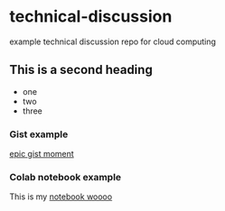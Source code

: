 # technical-discussion
example technical discussion repo for cloud computing

## This is a second heading

* one
* two
* three

### Gist example

[epic gist moment](https://gist.github.com/gturns1/13052fd0c331510f459e0f7b255ead79)

### Colab notebook example

This is my [notebook woooo](https://github.com/gturns1/technical-discussion/blob/5893448dd07055e7b29387f4a7832dc99a84670b/technical_docs.ipynb)
